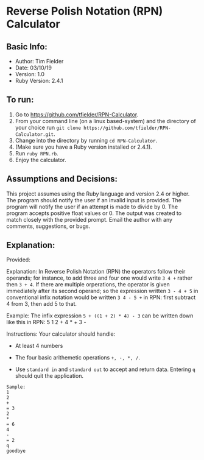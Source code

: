 # Reverse Polish Notation (RPN) Calculator

## Basic Info:
* Author: Tim Fielder
* Date: 03/10/19
* Version: 1.0
* Ruby Version: 2.4.1


## To run:
1. Go to https://github.com/tfielder/RPN-Calculator.
2. From your command line (on a linux based-system) and the directory of your choice run `git clone https://github.com/tfielder/RPN-Calculator.git`.
3. Change into the directory by running `cd RPN-Calculator`.
4. (Make sure you have a Ruby version installed or 2.4.1).
5. Run `ruby RPN.rb`.
6. Enjoy the calculator.

## Assumptions and Decisions:
This project assumes using the Ruby language and version 2.4 or higher.
The program should notify the user if an invalid input is provided.
The program will notify the user if an attempt is made to divide by 0.
The program accepts positive float values or 0.
The output was created to match closely with the provided prompt.
Email the author with any comments, suggestions, or bugs.

## Explanation:
Provided:

Explanation: In Reverse Polish Notation (RPN) the operators follow their operands; for instance, to add three and four one would write `3 4 +` rather then `3 + 4`.  If there are multiple orperations, the operator is given immediately after its second operand; so the expression written `3 - 4 + 5` in conventional infix notation would be written `3 4 - 5 +` in RPN: first subtract 4 from 3, then add 5 to that.

Example: The infix expression `5 + ((1 + 2) * 4) - 3` can be written down like this in RPN: 5 1 2 + 4 * + 3 -

Instructions: Your calculator should handle:

- At least 4 numbers

- The four basic arithemetic operations `+, -, *, /`.

- Use `standard in` and `standard out` to accept and return data. Entering `q` should quit the application.

```
Sample:
1
2
+
= 3
2
*
= 6
4
-
= 2
q
goodbye
```
